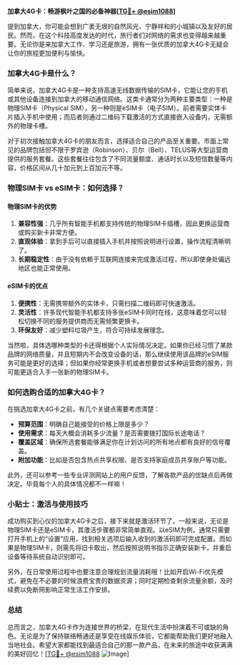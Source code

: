 **加拿大4G卡：畅游枫叶之国的必备神器[[TG💪+ @esim1088](https://t.me/s/esim1088)]**

提到加拿大，你可能会想到广袤无垠的自然风光、宁静祥和的小城镇以及友好的居民。然而，在这个科技高度发达的时代，旅行者们对网络的需求也变得越来越重要。无论你是来加拿大工作、学习还是旅游，拥有一张优质的加拿大4G卡无疑会让你的旅程更加便利与愉快。

### 加拿大4G卡是什么？

简单来说，加拿大4G卡是一种支持高速无线数据传输的SIM卡，它能让您的手机或其他设备连接到加拿大的移动通信网络。这类卡通常分为两种主要类型：一种是物理SIM卡（Physical SIM），另一种则是eSIM卡（电子SIM）。前者需要实体卡片插入手机中使用；而后者则通过二维码下载激活的方式直接嵌入设备内，无需额外的物理卡槽。

对于初次接触加拿大4G卡的朋友而言，选择适合自己的产品至关重要。市面上常见的品牌包括但不限于罗宾逊（Robinson）、贝尔（Bell）、TELUS等大型运营商提供的服务套餐。这些套餐往往包含了不同流量额度、通话时长以及短信数量等内容，价格区间从几十加元到上百加元不等。

### 物理SIM卡 vs eSIM卡：如何选择？

#### 物理SIM卡的优势
1. **兼容性强**：几乎所有智能手机都支持传统的物理SIM卡插槽，因此更换运营商或购买新卡非常方便。
2. **直观体验**：拿到手后可以直接插入手机并按照说明进行设置，操作流程清晰明了。
3. **长期稳定性**：由于没有依赖于互联网连接来完成激活过程，所以即使身处偏远地区也能正常使用。

#### eSIM卡的优点
1. **便携性**：无需携带额外的实体卡，只需扫描二维码即可快速激活。
2. **灵活性**：许多现代智能手机都支持多张eSIM卡同时在线，这意味着您可以轻松切换不同的服务提供商而无需频繁更换卡。
3. **环保友好**：减少塑料垃圾产生，符合可持续发展理念。

当然啦，具体选哪种类型的卡还得根据个人实际情况决定。如果你已经习惯了某款品牌的网络质量，并且短期内不会改变设备的话，那么继续使用该品牌的eSIM服务可能是更好的选择；但如果你经常更换手机或者想要尝试多种运营商的服务，则可能更适合入手一张新的物理SIM卡。

### 如何选购合适的加拿大4G卡？

在挑选加拿大4G卡之前，有几个关键点需要考虑清楚：
- **预算范围**：明确自己能接受的价格上限是多少？
- **使用需求**：每天大概会消耗多少流量？是否需要拨打国际长途电话？
- **覆盖区域**：确保所选套餐能够满足你在计划访问的所有地点都有良好的信号覆盖。
- **附加功能**：比如是否包含热点共享权限、是否支持家庭成员共享账户等功能。

此外，还可以参考一些专业评测网站上的用户反馈，了解各款产品的优缺点后再做决定。毕竟每个人的具体情况都不一样嘛！

### 小贴士：激活与使用技巧

成功购买到心仪的加拿大4G卡之后，接下来就是激活环节了。一般来说，无论是物理SIM卡还是eSIM卡，其激活步骤都非常简单直观。以eSIM为例，通常只需要打开手机上的“设置”应用，找到相关选项后输入收到的激活码即可完成配置。而如果是物理SIM卡，则需先将旧卡取出，然后按照说明书指示正确安装新卡，并重启设备等待系统自动识别即可。

另外，在日常使用过程中也要注意合理规划流量消耗哦！比如开启Wi-Fi优先模式，避免在不必要的时候浪费宝贵的数据资源；同时定期检查剩余流量余额，及时续费以免断网影响正常生活工作安排。

### 总结

总而言之，加拿大4G卡作为连接世界的桥梁，在现代生活中扮演着不可或缺的角色。无论是为了保持联络畅通还是享受在线娱乐体验，它都能帮助我们更好地融入当地社会。希望大家都能找到最适合自己的那一款产品，在未来的旅途中收获满满的美好回忆！[[TG💪+ @esim1088](https://t.me/s/esim1088) ![Image](https://i.postimg.cc/4NQfJmqS/Snipaste-2025-05-13-00-14-12.png)]